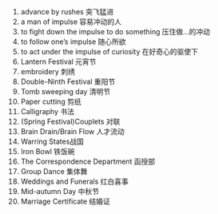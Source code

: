1. advance by rushes 突飞猛进
2. a man of impulse 容易冲动的人
3. to fight down the impulse to do something 压住做...的冲动
4. to follow one’s impulse 随心所欲
5. to act under the impulse of curiosity 在好奇心的驱使下
6. Lantern Festival 元宵节
7. embroidery 刺绣
8. Double-Ninth Festival 重阳节
9. Tomb sweeping day 清明节
10. Paper cutting 剪纸
11. Calligraphy 书法
12. (Spring Festival)Couplets 对联
13. Brain Drain/Brain Flow 人才流动
14. Warring States战国
15. Iron Bowl 铁饭碗
16. The Correspondence Department 函授部
17. Group Dance 集体舞
18. Weddings and Funerals 红白喜事
19. Mid-autumn Day 中秋节
20. Marriage Certificate 结婚证